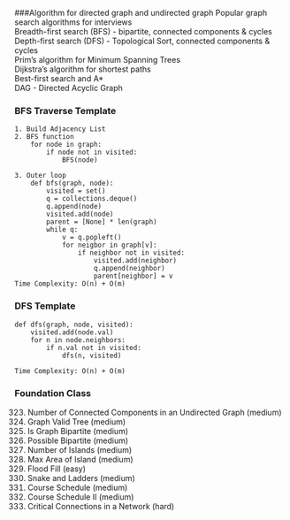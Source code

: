 ###Algorithm for directed graph and undirected graph
Popular graph search algorithms for interviews   
Breadth-first search (BFS) - bipartite, connected components & cycles    
Depth-first search (DFS)  - Topological Sort, connected components & cycles    
Prim’s algorithm for Minimum Spanning Trees   
Dijkstra’s algorithm for shortest paths   
Best-first search and A*   
DAG - Directed Acyclic Graph

### BFS Traverse Template
```
1. Build Adjacency List
2. BFS function
    for node in graph:
        if node not in visited:
            BFS(node)
        
3. Outer loop
    def bfs(graph, node):
        visited = set()
        q = collections.deque()
        q.append(node)
        visited.add(node)
        parent = [None] * len(graph)
        while q:
            v = q.popleft()
            for neigbor in graph[v]:
                if neighbor not in visited:
                    visited.add(neighbor)
                    q.append(neighbor)
                    parent[neighbor] = v
Time Complexity: O(n) + O(m)
```

### DFS Template
```
def dfs(graph, node, visited):
    visited.add(node.val)
    for n in node.neighbors:
        if n.val not in visited:
            dfs(n, visited)
            
Time Complexity: O(n) + O(m)
```

### Foundation Class
323. Number of Connected Components in an Undirected Graph (medium)
261. Graph Valid Tree (medium)
785. Is Graph Bipartite (medium)
886. Possible Bipartite (medium)
200. Number of Islands (medium)
695. Max Area of Island (medium)
733. Flood Fill (easy)
909. Snake and Ladders (medium)
207. Course Schedule (medium)
210. Course Schedule II (medium)
1192. Critical Connections in a Network (hard)





 
